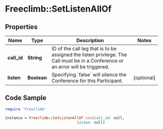 # Freeclimb::SetListenAllOf

## Properties

Name | Type | Description | Notes
------------ | ------------- | ------------- | -------------
**call_id** | **String** | ID of the call leg that is to be assigned the listen privilege. The Call must be in a Conference or an error will be triggered. | 
**listen** | **Boolean** | Specifying &#x60;false&#x60; will silence the Conference for this Participant. | [optional] 

## Code Sample

```ruby
require 'Freeclimb'

instance = Freeclimb::SetListenAllOf.new(call_id: null,
                                 listen: null)
```


